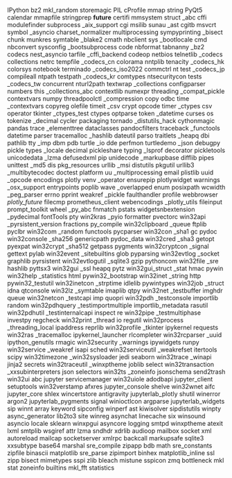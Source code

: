 IPython             bz2                 mkl_random          storemagic
PIL                 cProfile            mmap                string
PyQt5               calendar            mmapfile            stringprep
__future__          certifi             mmsystem            struct
_abc                cffi                modulefinder        subprocess
_aix_support        cgi                 msilib              sunau
_ast                cgitb               msvcrt              symbol
_asyncio            charset_normalizer  multiprocessing     sympyprinting
_bisect             chunk               munkres             symtable
_blake2             cmath               nbclient            sys
_bootlocale         cmd                 nbconvert           sysconfig
_bootsubprocess     code                nbformat            tabnanny
_bz2                codecs              nest_asyncio        tarfile
_cffi_backend       codeop              netbios             telnetlib
_codecs             collections         netrc               tempfile
_codecs_cn          colorama            nntplib             tenacity
_codecs_hk          colorsys            notebook            terminado
_codecs_iso2022     commctrl            nt                  test
_codecs_jp          compileall          ntpath              testpath
_codecs_kr          comtypes            ntsecuritycon       tests
_codecs_tw          concurrent          nturl2path          textwrap
_collections        configparser        numbers             this
_collections_abc    contextlib          numexpr             threading
_compat_pickle      contextvars         numpy               threadpoolctl
_compression        copy                odbc                time
_contextvars        copyreg             olefile             timeit
_csv                crypt               opcode              timer
_ctypes             csv                 operator            tkinter
_ctypes_test        ctypes              optparse            token
_datetime           curses              os                  tokenize
_decimal            cycler              packaging           tornado
_distutils_hack     cythonmagic         pandas              trace
_elementtree        dataclasses         pandocfilters       traceback
_functools          datetime            parser              tracemalloc
_hashlib            dateutil            parso               traitlets
_heapq              dbi                 pathlib             tty
_imp                dbm                 pdb                 turtle
_io                 dde                 perfmon             turtledemo
_json               debugpy             pickle              types
_locale             decimal             pickleshare         typing
_lsprof             decorator           pickletools         unicodedata
_lzma               defusedxml          pip                 unidecode
_markupbase         difflib             pipes               unittest
_md5                dis                 pkg_resources       urllib
_msi                distutils           pkgutil             urllib3
_multibytecodec     doctest             platform            uu
_multiprocessing    email               plistlib            uuid
_opcode             encodings           plotly              venv
_operator           ensurepip           plotlywidget        warnings
_osx_support        entrypoints         poplib              wave
_overlapped         enum                posixpath           wcwidth
_peg_parser         errno               pprint              weakref
_pickle             faulthandler        profile             webbrowser
_plotly_future_     filecmp             prometheus_client   webencodings
_plotly_utils       fileinput           prompt_toolkit      wheel
_py_abc             fnmatch             pstats              widgetsnbextension
_pydecimal          fontTools           pty                 win2kras
_pyio               formatter           pvectorc            win32api
_pyrsistent_version fractions           py_compile          win32clipboard
_queue              ftplib              pyclbr              win32com
_random             functools           pycparser           win32con
_sha1               gc                  pydoc               win32console
_sha256             genericpath         pydoc_data          win32cred
_sha3               getopt              pyexpat             win32crypt
_sha512             getpass             pygments            win32cryptcon
_signal             gettext             pylab               win32event
_sitebuiltins       glob                pyparsing           win32evtlog
_socket             graphlib            pyrsistent          win32evtlogutil
_sqlite3            gzip                pythoncom           win32file
_sre                hashlib             pyttsx3             win32gui
_ssl                heapq               pytz                win32gui_struct
_stat               hmac                pywin               win32help
_statistics         html                pywin32_bootstrap   win32inet
_string             http                pywin32_testutil    win32inetcon
_strptime           idlelib             pywintypes          win32job
_struct             idna                qtconsole           win32lz
_symtable           imaplib             qtpy                win32net
_testbuffer         imghdr              queue               win32netcon
_testcapi           imp                 quopri              win32pdh
_testconsole        importlib           random              win32pdhquery
_testimportmultiple importlib_metadata  rasutil             win32pdhutil
_testinternalcapi   inspect             re                  win32pipe
_testmultiphase     investpy            regcheck            win32print
_thread             io                  regutil             win32process
_threading_local    ipaddress           reprlib             win32profile
_tkinter            ipykernel           requests            win32ras
_tracemalloc        ipykernel_launcher  rlcompleter         win32rcparser
_uuid               ipython_genutils    rmagic              win32security
_warnings           ipywidgets          runpy               win32service
_weakref            isapi               sched               win32serviceutil
_weakrefset         itertools           scipy               win32timezone
_win32sysloader     jedi                seaborn             win32trace
_winapi             jinja2              secrets             win32traceutil
_winxptheme         joblib              select              win32transaction
_xxsubinterpreters  json                selectors           win32ts
_zoneinfo           jsonschema          send2trash          win32ui
abc                 jupyter             servicemanager      win32uiole
adodbapi            jupyter_client      setuptools          win32verstamp
afxres              jupyter_console     shelve              win32wnet
aifc                jupyter_core        shlex               wincertstore
antigravity         jupyterlab_plotly   shutil              winerror
argon2              jupyterlab_pygments signal              winioctlcon
argparse            jupyterlab_widgets  sip                 winnt
array               keyword             sipconfig           winperf
ast                 kiwisolver          sipdistutils        winpty
async_generator     lib2to3             site                winreg
asynchat            linecache           six                 winsound
asyncio             locale              sklearn             winxpgui
asyncore            logging             smtpd               winxptheme
atexit              lxml                smtplib             wsgiref
attr                lzma                sndhdr              xdrlib
audioop             mailbox             socket              xml
autoreload          mailcap             socketserver        xmlrpc
backcall            markupsafe          sqlite3             xxsubtype
base64              marshal             sre_compile         zipapp
bdb                 math                sre_constants       zipfile
binascii            matplotlib          sre_parse           zipimport
binhex              matplotlib_inline   ssl                 zipp
bisect              mimetypes           sspi                zlib
bleach              mistune             sspicon             zmq
bottleneck          mkl                 stat                zoneinfo
builtins            mkl_fft             statistics